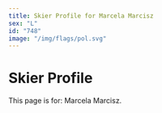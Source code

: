 ```yaml
---
title: Skier Profile for Marcela Marcisz
sex: "L"
id: "748"
image: "/img/flags/pol.svg" 
---
```


# Skier Profile

This page is for: Marcela Marcisz.
    